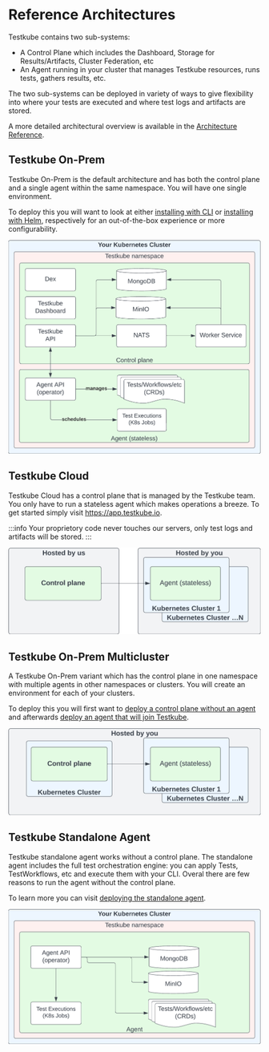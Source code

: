 # Reference Architectures

Testkube contains two sub-systems:

- A Control Plane which includes the Dashboard, Storage for Results/Artifacts, Cluster Federation, etc
- An Agent running in your cluster that manages Testkube resources, runs tests, gathers results, etc.

The two sub-systems can be deployed in variety of ways to give flexibility into where your tests 
are executed and where test logs and artifacts are stored.

A more detailed architectural overview is available in the [Architecture Reference](../architecture).

## Testkube On-Prem

Testkube On-Prem is the default architecture and has both the control plane and a single agent within the same namespace. You will have one single environment.

To deploy this you will want to look at either [installing with CLI][install-cli] or [installing with Helm][install-helm], respectively for an out-of-the-box experience or more configurability.

![Deployment with single agent](../../img/architecture-default.jpeg)

## Testkube Cloud

Testkube Cloud has a control plane that is managed by the Testkube team.
You only have to run a stateless agent which makes operations a breeze.
To get started simply visit https://app.testkube.io.

:::info
Your proprietory code never touches our servers, only test logs and artifacts will be stored.
:::

![Deployment with managed control plane](../../img/architecture-managed.jpeg)

## Testkube On-Prem Multicluster

A Testkube On-Prem variant which has the control plane in one namespace with multiple agents in other namespaces or clusters. You will create an environment for each of your clusters.

To deploy this you will first want to [deploy a control plane without an agent][deploy-minimal] and afterwards [deploy an agent that will join Testkube][deploy-agent].

![Deployment with federated agents](../../img/architecture-federated.jpeg)

## Testkube Standalone Agent

Testkube standalone agent works without a control plane.
The standalone agent includes the full test orchestration engine: you can apply Tests, TestWorkflows, etc and execute them with your CLI.
Overal there are few reasons to run the agent without the control plane.

To learn more you can visit [deploying the standalone agent][deploy-standalone].

![Deployment with standalone agent](../../img/architecture-standalone.jpeg)

[cloud]: https://app.testkube.io/
[install-cli]: /articles/install/install-with-cli
[install-helm]: /articles/install/install-with-helm
[deploy-standalone]: /articles/install/standalone-agent
[deploy-minimal]: /articles/install/multi-cluster#deploy-a-control-plane-without-an-agent
[deploy-agent]: /articles/install/multi-cluster#deploy-an-agent-that-will-join-testkube
[deploy-demo]: /articles/install/install-with-cli#deploy-an-on-prem-demo
[testkube-repo]: https://github.com/kubeshop/testkube
